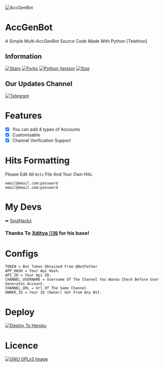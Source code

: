 ![AccGenBot](https://telegra.ph/file/50ad5f833a34471393384.png) 

# AccGenBot
A Simple Multi-AccGenBot Source Code Made With Python [Telethon]

## Information
[![Stars](https://img.shields.io/github/stars/SoulHackz/AccGenBot?style=flat-square&color=green)](https://github.com/SoulHackz/AccGenBot/stargazers)
[![Forks](https://img.shields.io/github/forks/SoulHackz/AccGenBot?style=flat-square&color=green)](https://github.com/SoulHackz/AccGenBot/fork)
[![Python Version](https://img.shields.io/badge/Python-v3.9-blue)](https://www.python.org/)
[![Size](https://img.shields.io/github/repo-size/SoulHackz/AccGenBot?style=flat-square&color=green)](https://github.com/SoulHackz/AccGenBot/)

## Our Updates Channel
[![Telegram](https://img.shields.io/badge/telegram-1b77FF.svg?style=for-the-badge&logo=telegram)](https://t.me/UniqCoderZ)

# Features
* [x] You can add 4 types of Accounts
* [x] Customisable
* [x] Channel Verification Support

# Hits Formatting
Please Edit All `Hits` File And Your Own Hits.

```
email@email.com:password
email@email.com:password
```
# My Devs
➥ [SoulHackz](https://t.me/SoulHackz)

### Thanks To [Xditya 🇮🇳](https://GitHub.com/Xditya) for his base!

# Configs
```
TOKEN = Bot Token Obtained From @BotFather
APP_HASH = Your Api Hash.
API_ID = Your Api ID.
CHANNEL_USERNAME = Username Of The Channel You Wanna Check Before User Generates Account.
CHANNEL_URL = Url Of The Same Channel
OWNER_ID = Your ID (Owner) Get From Any Bot.
```

# Deploy
[![Deploy To Heroku](https://www.herokucdn.com/deploy/button.svg)](https://heroku.com/deploy?template=https://github.com/SoulHackz/AccGenBot)

# Licence
[![GNU GPLv3 Image](https://www.gnu.org/graphics/gplv3-127x51.png)](http://www.gnu.org/licenses/gpl-3.0.en.html)  
